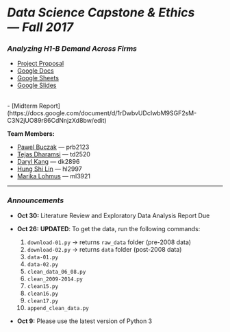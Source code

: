 # *Data Science Capstone & Ethics — Fall 2017*

### ***Analyzing H1-B Demand Across Firms***
- [Project Proposal](docs/proposal.pdf)
- [Google Docs](https://docs.google.com/document/d/1vi0p2yDv-QhWzHUths2dgmEgMqqeF6XdPsNL82NH4Yc/edit)
- [Google Sheets](https://docs.google.com/a/columbia.edu/spreadsheets/d/13rsErU8LkeA5jCgeoOnI0pIIGSqG96P4hyIG9AS5nOo/edit?usp=sharing)
- [Google Slides](https://docs.google.com/presentation/d/1_kPUSZ7F3yDvRDmCvhwF3w7rwSUfKnNlpVEaVLHfIJ8/edit#slide=id.p)

<br>
- [Midterm Report](https://docs.google.com/document/d/1rDwbvUDcIwbM9SGF2sM-C3N2jUO89r86CdNnjzXd8bw/edit)
<br>

**Team Members:**
- [Pawel Buczak](https://github.com/pbuczak) — prb2123
- [Tejas Dharamsi](https://github.com/Dharamsitejas) — td2520
- [Daryl Kang](https://github.com/darylkang) — dk2896
- [Hung Shi Lin](https://github.com/LinHungShi) — hl2997
- [Marika Lohmus](https://github.com/mikanette) — ml3921

<hr>

### *Announcements*

- **Oct 30:** Literature Review and Exploratory Data Analysis Report Due

- **Oct 26:** **UPDATED**: To get the data, run the following commands:
  1. `download-01.py` → returns `raw_data` folder (pre-2008 data)
  2. `download-02.py` → returns `data` folder (post-2008 data)
  3. `data-01.py`
  4. `data-02.py`
  5. `clean_data_06_08.py`
  6. `clean_2009-2014.py`
  7. `clean15.py`
  8. `clean16.py`
  9. `clean17.py`
  10. `append_clean_data.py`
  
- **Oct 9:** Please use the latest version of Python 3
